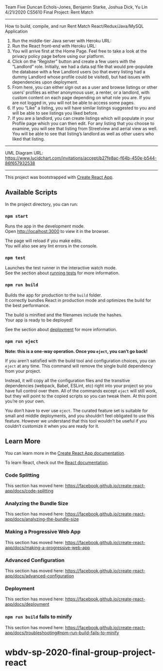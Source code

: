 Team Five
Duncan Echols-Jones, Benjamin Starke, Joshua Dick, Yu Lin
4/21/2020
CS5610 Final Project: Rent Match

---------------------------------------------------------------------------------------------------------------
How to build, compile, and run Rent Match React/Redux/Java/MySQL Application

1. Run the middle-tier Java server with Heroku URL:
2. Run the React front-end with Heroku URL: 
3. You will arrive first at the Home Page. Feel free to take a look at the privacy policy page before using our platform. 
4. Click on the “Register” button and create a few users with the “Landlord” role. Initially, we had a data.sql file that would pre-populate the database with a few Landlord users (so that every listing had a dummy Landlord whose profile could be visited), but had issues with dependencies upon deployment.
5. From here, you can either sign out as a user and browse listings or other users’ profiles as either anonymous user, a renter, or a landlord, with custom content on each page depending on what role you are. If you are not logged in, you will not be able to access some pages.
6. If you “Like” a listing, you will have similar listings suggested to you and will be able to see listings you liked before. 
7. If you are a landlord, you can create listings which will populate in your Profile page which you can then edit.
For any listing that you choose to examine, you will see that listing from Streetview and aerial view as well. You will be able to see that listing’s landlord as well as other users who liked that listing.
--------------------------------------------------------------------------------------------------

UML Diagram URL: https://www.lucidchart.com/invitations/accept/b27fe8ac-f64b-450e-b544-86f657932538

----------------------------------------------------------------------------------------------------


This project was bootstrapped with [Create React App](https://github.com/facebook/create-react-app).

## Available Scripts

In the project directory, you can run:

### `npm start`

Runs the app in the development mode.<br />
Open [http://localhost:3000](http://localhost:3000) to view it in the browser.

The page will reload if you make edits.<br />
You will also see any lint errors in the console.

### `npm test`

Launches the test runner in the interactive watch mode.<br />
See the section about [running tests](https://facebook.github.io/create-react-app/docs/running-tests) for more information.

### `npm run build`

Builds the app for production to the `build` folder.<br />
It correctly bundles React in production mode and optimizes the build for the best performance.

The build is minified and the filenames include the hashes.<br />
Your app is ready to be deployed!

See the section about [deployment](https://facebook.github.io/create-react-app/docs/deployment) for more information.

### `npm run eject`

**Note: this is a one-way operation. Once you `eject`, you can’t go back!**

If you aren’t satisfied with the build tool and configuration choices, you can `eject` at any time. This command will remove the single build dependency from your project.

Instead, it will copy all the configuration files and the transitive dependencies (webpack, Babel, ESLint, etc) right into your project so you have full control over them. All of the commands except `eject` will still work, but they will point to the copied scripts so you can tweak them. At this point you’re on your own.

You don’t have to ever use `eject`. The curated feature set is suitable for small and middle deployments, and you shouldn’t feel obligated to use this feature. However we understand that this tool wouldn’t be useful if you couldn’t customize it when you are ready for it.

## Learn More

You can learn more in the [Create React App documentation](https://facebook.github.io/create-react-app/docs/getting-started).

To learn React, check out the [React documentation](https://reactjs.org/).

### Code Splitting

This section has moved here: https://facebook.github.io/create-react-app/docs/code-splitting

### Analyzing the Bundle Size

This section has moved here: https://facebook.github.io/create-react-app/docs/analyzing-the-bundle-size

### Making a Progressive Web App

This section has moved here: https://facebook.github.io/create-react-app/docs/making-a-progressive-web-app

### Advanced Configuration

This section has moved here: https://facebook.github.io/create-react-app/docs/advanced-configuration

### Deployment

This section has moved here: https://facebook.github.io/create-react-app/docs/deployment

### `npm run build` fails to minify

This section has moved here: https://facebook.github.io/create-react-app/docs/troubleshooting#npm-run-build-fails-to-minify
# wbdv-sp-2020-final-group-project-react
